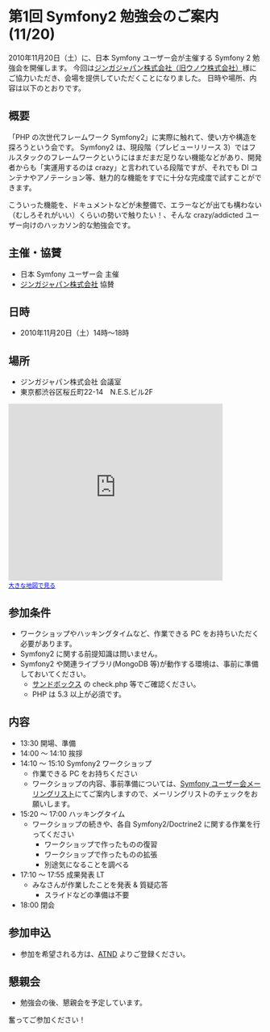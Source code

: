 第1回 Symfony2 勉強会のご案内 (11/20)
=====================================

2010年11月20日（土）に、日本 Symfony ユーザー会が主催する Symfony 2 勉強会を開催します。
今回は[ジンガジャパン株式会社（旧ウノウ株式会社）](http://www.unoh.net/)様にご協力いただき、会場を提供していただくことになりました。
日時や場所、内容は以下のとおりです。


概要
----

「PHP の次世代フレームワーク Symfony2」に実際に触れて、使い方や構造を探ろうという会です。
Symfony2 は、現段階（プレビューリリース 3）ではフルスタックのフレームワークというにはまだまだ足りない機能などがあり、開発者からも「実運用するのは crazy」と言われている段階ですが、それでも DI コンテナやアノテーション等、魅力的な機能をすでに十分な完成度で試すことができます。

こういった機能を、ドキュメントなどが未整備で、エラーなどが出ても構わない（むしろそれがいい）くらいの勢いで触りたい！、そんな crazy/addicted ユーザー向けのハッカソン的な勉強会です。


主催・協賛
----------

- 日本 Symfony ユーザー会 主催
- [ジンガジャパン株式会社](http://www.unoh.net/) 協賛


日時
----

  - 2010年11月20日（土）14時〜18時


場所
----

  - ジンガジャパン株式会社 会議室
  - 東京都渋谷区桜丘町22-14　N.E.S.ビル2F

<iframe width="425" height="350" frameborder="0" scrolling="no" marginheight="0" marginwidth="0" src="http://maps.google.com/?ie=UTF8&amp;hq=&amp;hnear=%E6%97%A5%E6%9C%AC,+%E6%9D%B1%E4%BA%AC%E9%83%BD%E6%B8%8B%E8%B0%B7%E5%8C%BA&amp;ll=35.654236,139.699866&amp;spn=0.000763,0.00114&amp;z=19&amp;output=embed"></iframe><br /><small><a href="http://maps.google.com/?ie=UTF8&amp;hq=&amp;hnear=%E6%97%A5%E6%9C%AC,+%E6%9D%B1%E4%BA%AC%E9%83%BD%E6%B8%8B%E8%B0%B7%E5%8C%BA&amp;ll=35.654236,139.699866&amp;spn=0.000763,0.00114&amp;z=19&amp;source=embed" style="color:#0000FF;text-align:left">大きな地図で見る</a></small>



参加条件
-------

  - ワークショップやハッキングタイムなど、作業できる PC をお持ちいただく必要があります。
  - Symfony2 に関する前提知識は問いません。
  - Symfony2 や関連ライブラリ(MongoDB 等)が動作する環境は、事前に準備しておいてください。
    - [サンドボックス](http://docs.symfony-reloaded.org/quick_tour/the_big_picture.html#download-and-install) の check.php 等でご確認ください。
    - PHP は 5.3 以上が必須です。


内容
----

  - 13:30 開場、準備
  - 14:00 〜 14:10 挨拶
  - 14:10 〜 15:10 Symfony2 ワークショップ
    - 作業できる PC をお持ちください
    - ワークショップの内容、事前準備については、[Symfony ユーザー会メーリングリスト](http://groups.google.com/group/symfony-users-ja)にてご案内しますので、メーリングリストのチェックをお願いします。
  - 15:20 〜 17:00 ハッキングタイム
    - ワークショップの続きや、各自 Symfony2/Doctrine2 に関する作業を行ってください
      - ワークショップで作ったものの復習
      - ワークショップで作ったものの拡張
      - 別途気になることを調べる
  - 17:10 〜 17:55 成果発表 LT 
    - みなさんが作業したことを発表 & 質疑応答
      - スライドなどの準備は不要
  - 18:00 閉会


参加申込
--------

 - 参加を希望される方は、[ATND](http://atnd.org/events/8911) よりご登録ください。



懇親会
------

  - 勉強会の後、懇親会を予定しています。


奮ってご参加ください！
